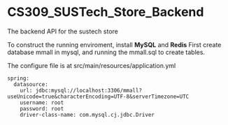 # CS309_SUSTech_Store_Backend
The backend API for the sustech store

To construct the running enviroment, install **MySQL** and **Redis**
First create database mmall in mysql, and running the mmall.sql to create tables.

The configure file is at src/main/resources/application.yml
```
spring:
  datasource:
    url: jdbc:mysql://localhost:3306/mmall?useUnicode=true&characterEncoding=UTF-8&serverTimezone=UTC
    username: root
    password: root
    driver-class-name: com.mysql.cj.jdbc.Driver
```
